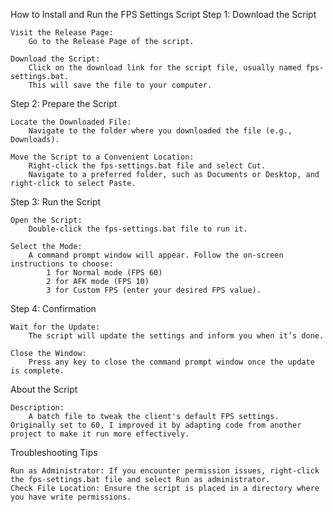 How to Install and Run the FPS Settings Script
Step 1: Download the Script

    Visit the Release Page:
        Go to the Release Page of the script.

    Download the Script:
        Click on the download link for the script file, usually named fps-settings.bat.
        This will save the file to your computer.

Step 2: Prepare the Script

    Locate the Downloaded File:
        Navigate to the folder where you downloaded the file (e.g., Downloads).

    Move the Script to a Convenient Location:
        Right-click the fps-settings.bat file and select Cut.
        Navigate to a preferred folder, such as Documents or Desktop, and right-click to select Paste.

Step 3: Run the Script

    Open the Script:
        Double-click the fps-settings.bat file to run it.

    Select the Mode:
        A command prompt window will appear. Follow the on-screen instructions to choose:
            1 for Normal mode (FPS 60)
            2 for AFK mode (FPS 10)
            3 for Custom FPS (enter your desired FPS value).

Step 4: Confirmation

    Wait for the Update:
        The script will update the settings and inform you when it’s done.

    Close the Window:
        Press any key to close the command prompt window once the update is complete.

About the Script

    Description:
        A batch file to tweak the client's default FPS settings. Originally set to 60, I improved it by adapting code from another project to make it run more effectively.

Troubleshooting Tips

    Run as Administrator: If you encounter permission issues, right-click the fps-settings.bat file and select Run as administrator.
    Check File Location: Ensure the script is placed in a directory where you have write permissions.
